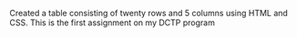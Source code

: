 Created a table consisting of twenty rows and 5 columns using HTML and CSS. This is the first assignment on my DCTP program
